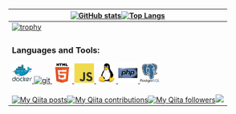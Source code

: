 |[![GitHub stats](https://github-readme-stats.vercel.app/api?username=JunichiWatanuki&theme=onedark)](https://github.com/JunichiWatanuki/github-readme-stats)[![Top Langs](https://github-readme-stats.vercel.app/api/top-langs/?username=JunichiWatanuki&theme=onedark&layout=compact)](https://github.com/JunichiWatanuki/github-readme-stats)|
|---|
|[![trophy](https://github-profile-trophy.vercel.app/?username=JunichiWatanuki&theme=onedark)](https://github.com/JunichiWatanuki/github-profile-trophy)|
|<h3 align="left">Languages and Tools:</h3><p align="left"><a href="https://www.docker.com/" target="_blank" rel="noreferrer"> <img src="https://raw.githubusercontent.com/devicons/devicon/master/icons/docker/docker-original-wordmark.svg" alt="docker" width="40" height="40"/> </a> <a href="https://git-scm.com/" target="_blank" rel="noreferrer"> <img src="https://www.vectorlogo.zone/logos/git-scm/git-scm-icon.svg" alt="git" width="40" height="40"/> </a> <a href="https://www.w3.org/html/" target="_blank" rel="noreferrer"> <img src="https://raw.githubusercontent.com/devicons/devicon/master/icons/html5/html5-original-wordmark.svg" alt="html5" width="40" height="40"/> </a> <a href="https://developer.mozilla.org/en-US/docs/Web/JavaScript" target="_blank" rel="noreferrer"> <img src="https://raw.githubusercontent.com/devicons/devicon/master/icons/javascript/javascript-original.svg" alt="javascript" width="40" height="40"/> </a> <a href="https://www.linux.org/" target="_blank" rel="noreferrer"> <img src="https://raw.githubusercontent.com/devicons/devicon/master/icons/linux/linux-original.svg" alt="linux" width="40" height="40"/> </a> <a href="https://www.php.net" target="_blank" rel="noreferrer"> <img src="https://raw.githubusercontent.com/devicons/devicon/master/icons/php/php-original.svg" alt="php" width="40" height="40"/> </a>   <a href="https://www.postgresql.org" target="_blank" rel="noreferrer"> <img src="https://raw.githubusercontent.com/devicons/devicon/master/icons/postgresql/postgresql-original-wordmark.svg" alt="postgresql" width="40" height="40"/> </a> </p>|
|[![My Qiita posts](https://qiita-badge.apiapi.app/s/JunichiWatanuki/posts.svg)](http://qiita.com/JunichiWatanuki)[![My Qiita contributions](https://qiita-badge.apiapi.app/s/JunichiWatanuki/contributions.svg)](http://qiita.com/JunichiWatanuki)[![My Qiita followers](https://qiita-badge.apiapi.app/s/JunichiWatanuki/followers.svg)](http://qiita.com/JunichiWatanuki)![](https://komarev.com/ghpvc/?username=JunichiWatanuki)|
